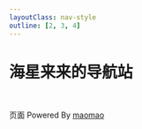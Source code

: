 ```yaml
---
layoutClass: nav-style
outline: [2, 3, 4]
---
```


<script setup>
import { NAV_DATA } from './data'
</script>

<style src="./index.scss"></style>

# 海星来来的导航站

<MNavLinks v-for="{title, items} in NAV_DATA" :title="title" :items="items"/>

<br />

页面 Powered By [maomao](https://github.com/maomao1996/vitepress-nav-template)
